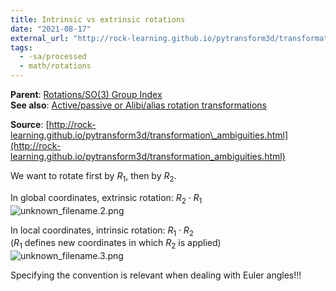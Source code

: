 ```yaml
---
title: Intrinsic vs extrinsic rotations
date: "2021-08-17"
external_url: "http://rock-learning.github.io/pytransform3d/transformation_ambiguities.html"
tags:
  - -sa/processed
  - math/rotations
---
```


**Parent**: [Rotations/SO(3) Group Index](studienarbeit/rotations-so-3-group-index.md)  
**See also**: [Active/passive or Alibi/alias rotation transformations](studienarbeit/active-passive-or-alibi-alias-rotation-transformations.md)

**Source**: [http://rock-learning.github.io/pytransform3d/transformation\_ambiguities.html](http://rock-learning.github.io/pytransform3d/transformation_ambiguities.html)

We want to rotate first by $R_1$, then by $R_2$.

In global coordinates, extrinsic rotation: $R_2 \cdot R_1$  
![unknown_filename.2.png](./_resources/Intrinsic_vs_extrinsic_rotations.resources/unknown_filename.2.png)

In local coordinates, intrinsic rotation: $R_1 \cdot R_2$  
($R_1$ defines new coordinates in which $R_2$ is applied)  
![unknown_filename.3.png](./_resources/Intrinsic_vs_extrinsic_rotations.resources/unknown_filename.3.png)

Specifying the convention is relevant when dealing with Euler angles!!!

